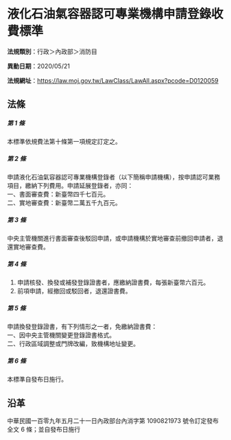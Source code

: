 # 液化石油氣容器認可專業機構申請登錄收費標準


**法規類別**：行政＞內政部＞消防目

**異動日期**：2020/05/21  

**法規網址**：https://law.moj.gov.tw/LawClass/LawAll.aspx?pcode=D0120059



## 法條
##### 第 1 條
本標準依規費法第十條第一項規定訂定之。

##### 第 2 條
申請液化石油氣容器認可專業機構登錄者（以下簡稱申請機構），按申請認可業務項目，繳納下列費用。申請延展登錄者，亦同：  
一、書面審查費：新臺幣四千七百元。  
二、實地審查費：新臺幣二萬五千九百元。

##### 第 3 條
中央主管機關進行書面審查後駁回申請，或申請機構於實地審查前撤回申請者，退還實地審查費。

##### 第 4 條
1. 申請核發、換發或補發登錄證書者，應繳納證書費，每張新臺幣六百元。
1. 前項申請，經撤回或駁回者，退還證書費。

##### 第 5 條
申請換發登錄證書，有下列情形之一者，免繳納證書費：  
一、因中央主管機關變更登錄證書格式。  
二、行政區域調整或門牌改編，致機構地址變更。

##### 第 6 條
本標準自發布日施行。

## 沿革
中華民國一百零九年五月二十一日內政部台內消字第 1090821973 號令訂定發布全文 6  條；並自發布日施行
